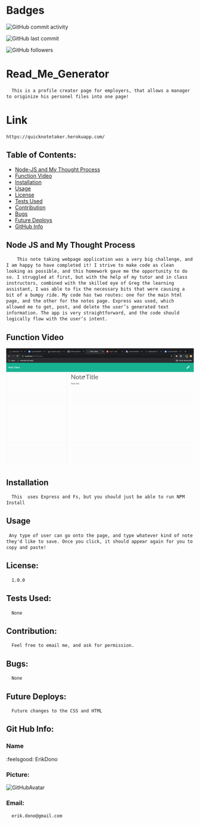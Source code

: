 
# Badges
![GitHub commit activity](https://img.shields.io/github/commit-activity/m/ErikDono/NoteTaker)

![GitHub last commit](https://img.shields.io/github/last-commit/ErikDono/NoteTaker)

![GitHub followers](https://img.shields.io/github/followers/ErikDono?style=social)


# Read_Me_Generator 

      This is a profile creator page for employers, that allows a manager to originize his personel files into one page! 

# Link
    https://quicknotetaker.herokuapp.com/

## Table of Contents:
* [Node-JS and My Thought Process](#Node-JS-and-My-Thought-Process)
* [Function Video](#Function-Video)
* [Installation](#Installation)
* [Usage](#Usage)
* [License](#License)
* [Tests Used](#Tests-Used)
* [Contribution](#Contribution)
* [Bugs](#Bugs)
* [Future Deploys](#Future-Deploys)
* [GitHub Info](#GitHub-Info)



## Node JS and My Thought Process 
```
    This note taking webpage application was a very big challenge, and I am happy to have completed it! I strive to make code as clean looking as possible, and this homework gave me the opportunity to do so. I struggled at first, but with the help of my tutor and in class instructors, combined with the skilled eye of Greg the learning assistant, I was able to fix the necessary bits that were causing a bit of a bumpy ride. My code has two routes: one for the main html page, and the other for the notes page. Express was used, which allowed me to get, post, and delete the user’s generated text information. The app is very straightforward, and the code should logically flow with the user’s intent. 
```



## Function Video 

![FunctionVideo](/assets/function.gif)

## Installation
      This  uses Express and Fs, but you should just be able to run NPM Install 

## Usage
     Any type of user can go onto the page, and type whatever kind of note they'd like to save. Once you click, it should appear again for you to copy and paste! 

## License:
      1.0.0 

## Tests Used:
      None

## Contribution:
      Feel free to email me, and ask for permission. 

## Bugs:
      None

## Future Deploys:
      Future changes to the CSS and HTML
      


## Git Hub Info:
### Name
  :feelsgood:  ErikDono
### Picture:
![GitHubAvatar](https://avatars2.githubusercontent.com/u/61159557?v=4) 

### Email:
      erik.dono@gmail.com 

        